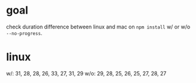 # goal
check duration difference between linux and mac on `npm install` w/ or w/o
`--no-progress`.

# linux
w/:  31, 28, 28, 26, 33, 27, 31, 29
w/o: 29, 28, 25, 26, 25, 27, 28, 27
